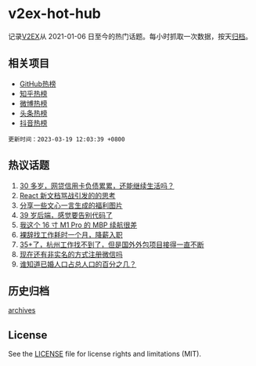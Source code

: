 # v2ex-hot-hub

 记录[V2EX](https://www.v2ex.com/)从 2021-01-06 日至今的热门话题。每小时抓取一次数据，按天[归档](archives)。
 
 ## 相关项目

- [GitHub热榜](https://github.com/it985/github-hot-hub)
- [知乎热榜](https://github.com/it985/zhihu-hot-hub)
- [微博热榜](https://github.com/it985/weibo-hot-hub)
- [头条热榜](https://github.com/it985/toutiao-hot-hub)
- [抖音热榜](https://github.com/it985/douyin-hot-hub)


 `更新时间：2023-03-19 12:03:39 +0800`

## 热议话题

1. [30 多岁，网贷信用卡负债累累，还能继续生活吗？](https://www.v2ex.com/t/925061)
1. [React 新文档骂战引发的的思考](https://www.v2ex.com/t/925157)
1. [分享一些文心一言生成的福利图片](https://www.v2ex.com/t/925105)
1. [39 岁后端，感觉要告别代码了](https://www.v2ex.com/t/925138)
1. [我这个 16 寸 M1 Pro 的 MBP 续航很差](https://www.v2ex.com/t/925060)
1. [裸辞找工作耗时一个月，降薪入职](https://www.v2ex.com/t/925085)
1. [35+了，杭州工作找不到了，但是国外外包项目接得一直不断](https://www.v2ex.com/t/925201)
1. [现在还有非实名的方式注册微信吗](https://www.v2ex.com/t/925088)
1. [谁知道已婚人口占总人口的百分之几？](https://www.v2ex.com/t/925228)

## 历史归档

[archives](archives)

## License

See the [LICENSE](LICENSE) file for license rights and limitations (MIT).
